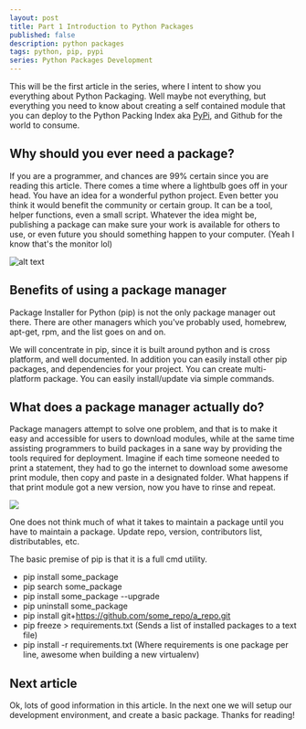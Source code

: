 ```yaml
---
layout: post
title: Part 1 Introduction to Python Packages
published: false
description: python packages
tags: python, pip, pypi
series: Python Packages Development
---
```


This will be the first article in the series, where I intent to show you everything about Python Packaging. Well maybe not everything, but everything you need to know about creating a self contained module that you can deploy to the Python Packing Index aka [PyPi](https://pypi.org/), and Github for the world to consume.

## Why should you ever need a package?
If you are a programmer, and chances are 99% certain since you are reading this article. There comes a time where a lightbulb goes off in your head. You have an idea for a wonderful python project. Even better you think it would benefit the community or certain group. It can be a tool, helper functions, even a small script. Whatever the idea might be, publishing a package can make sure your work is available for others to use, or even future you should something happen to your computer. (Yeah I know that's the monitor lol)

![alt text](https://media.giphy.com/media/S7u66urzxc2J2/giphy.gif)

## Benefits of using a package manager
Package Installer for Python (pip) is not the only package manager out there. There are other managers which you've probably used, homebrew, apt-get, rpm, and the list goes on and on. 

We will concentrate in pip, since it is built around python and is cross platform, and well documented. In addition you can easily install other pip packages, and dependencies for your project. You can create multi-platform package. You can easily install/update via simple commands.

## What does a package manager actually do?
Package managers attempt to solve one problem, and that is to make it easy and accessible for users to download modules, while at the same time assisting programmers to build packages in a sane way by providing the tools required for deployment. Imagine if each time someone needed to print a statement, they had to go the internet to download some awesome print module, then copy and paste in a designated folder. What happens if that print module got a new version, now you have to rinse and repeat.

![](https://media.giphy.com/media/3nFKBN97bDwli/giphy.gif)

One does not think much of what it takes to maintain a package until you have to maintain a package. Update repo, version, contributors list, distributables, etc.

The basic premise of pip is that it is a full cmd utility.
- pip install some_package
- pip search some_package
- pip install some_package --upgrade
- pip uninstall some_package
- pip install git+https://github.com/some_repo/a_repo.git
- pip freeze > requirements.txt (Sends a list of installed packages to a text file)
- pip install -r requirements.txt (Where requirements is one package per line, awesome when building a new virtualenv)

## Next article
Ok, lots of good information in this article. In the next one we will setup our development environment, and create a basic package. Thanks for reading!
